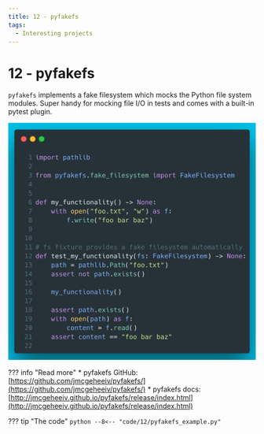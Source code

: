 ```yaml
---
title: 12 - pyfakefs
tags:
  - Interesting projects
---
```

# 12 - pyfakefs

`pyfakefs` implements a fake filesystem which mocks the Python file system modules. Super handy for mocking file I/O in tests and comes with a built-in pytest plugin.

![TODO](../img/12.png)

??? info "Read more"
    * pyfakefs GitHub: [https://github.com/jmcgeheeiv/pyfakefs/](https://github.com/jmcgeheeiv/pyfakefs/)
    * pyfakefs docs: [http://jmcgeheeiv.github.io/pyfakefs/release/index.html](http://jmcgeheeiv.github.io/pyfakefs/release/index.html)

??? tip "The code"
    ```python
    --8<-- "code/12/pyfakefs_example.py"
    ```